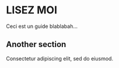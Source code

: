 # LISEZ MOI

Ceci est un guide blablabah...

## Another section

Consectetur adipiscing elit, sed do eiusmod.
